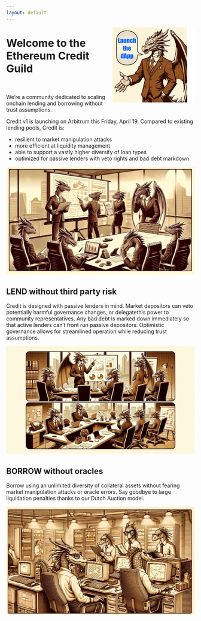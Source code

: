 ```yaml
---
layout: default
---
```


<img align="right" width="20" height="200" src="assets/aligner.png" alt="Launch the dApp">

<p>
  <a href="https://app.creditguild.org" title="Launch the dApp">
    <img align="right" width="200" height="200" src="assets/launch.jpg" alt="Launch the dApp">
  </a>
</p>

# Welcome to the Ethereum Credit Guild

<br>

We’re a community dedicated to scaling onchain lending and borrowing without trust assumptions.

Credit v1 is launching on Arbitrum this Friday, April 19. Compared to existing lending pools, Credit is:

* resilient to market manipulation attacks
* more efficient at liquidity management
* able to support a vastly higher diversity of loan types
* optimized for passive lenders with veto rights and bad debt markdown

![img](assets/guildmeeting.webp)

## LEND without third party risk
Credit is designed with passive lenders in mind. Market depositors can veto potentially harmful governance changes, or delegatethis power to community representatives. Any bad debt is marked down immediately so that active lenders can’t front run passive depositors. Optimistic governance allows for streamlined operation while reducing trust assumptions.

![img](assets/presentation.webp)

## BORROW without oracles
Borrow using an unlimited diversity of collateral assets without fearing market manipulation attacks or oracle errors. Say goodbye to large liquidation penalties thanks to our Dutch Auction model. 

![img](assets/lab.webp)